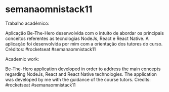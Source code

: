 # semanaomnistack11

Trabalho acadêmico:

Aplicação Be-The-Hero desenvolvida com o intuito de abordar os principais conceitos referentes as tecnologias NodeJs, React e React Native.
A aplicação foi desenvolvida por mim com a orientação dos tutores do curso.
Créditos: #rocketseat #semanaomnistack11

Academic work:

Be-The-Hero application developed in order to address the main concepts regarding NodeJs, React and React Native technologies.
The application was developed by me with the guidance of the course tutors.
Credits: #rocketseat #semanaomnistack11
